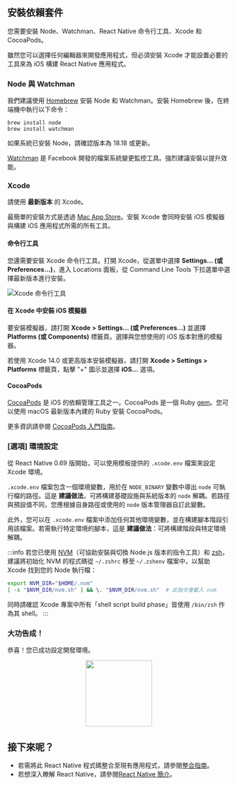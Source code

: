 ## 安裝依賴套件

您需要安裝 Node、Watchman、React Native 命令行工具、Xcode 和 CocoaPods。

雖然您可以選擇任何編輯器來開發應用程式，但必須安裝 Xcode 才能設置必要的工具來為 iOS 構建 React Native 應用程式。

### Node 與 Watchman

我們建議使用 [Homebrew](https://brew.sh/) 安裝 Node 和 Watchman。安裝 Homebrew 後，在終端機中執行以下命令：

```shell
brew install node
brew install watchman
```

如果系統已安裝 Node，請確認版本為 18.18 或更新。

[Watchman](https://facebook.github.io/watchman) 是 Facebook 開發的檔案系統變更監控工具。強烈建議安裝以提升效能。

### Xcode

請使用 **最新版本** 的 Xcode。

最簡單的安裝方式是透過 [Mac App Store](https://itunes.apple.com/us/app/xcode/id497799835?mt=12)。安裝 Xcode 會同時安裝 iOS 模擬器與構建 iOS 應用程式所需的所有工具。

#### 命令行工具

您還需要安裝 Xcode 命令行工具。打開 Xcode，從選單中選擇 **Settings... (或 Preferences...)**，進入 Locations 面板，從 Command Line Tools 下拉選單中選擇最新版本進行安裝。

![Xcode 命令行工具](/docs/assets/GettingStartedXcodeCommandLineTools.png)

#### 在 Xcode 中安裝 iOS 模擬器

要安裝模擬器，請打開 **Xcode > Settings... (或 Preferences...)** 並選擇 **Platforms (或 Components)** 標籤頁。選擇與您想使用的 iOS 版本對應的模擬器。

若使用 Xcode 14.0 或更高版本安裝模擬器，請打開 **Xcode > Settings > Platforms** 標籤頁，點擊 "+" 圖示並選擇 **iOS…** 選項。

#### CocoaPods

[CocoaPods](https://cocoapods.org/) 是 iOS 的依賴管理工具之一。CocoaPods 是一個 Ruby [gem](https://en.wikipedia.org/wiki/RubyGems)。您可以使用 macOS 最新版本內建的 Ruby 安裝 CocoaPods。

更多資訊請參閱 [CocoaPods 入門指南](https://guides.cocoapods.org/using/getting-started.html)。

### [選項] 環境設定

從 React Native 0.69 版開始，可以使用模板提供的 `.xcode.env` 檔案來設定 Xcode 環境。

`.xcode.env` 檔案包含一個環境變數，用於在 `NODE_BINARY` 變數中導出 `node` 可執行檔的路徑。這是 **建議做法**，可將構建基礎設施與系統版本的 `node` 解耦。若路徑與預設值不同，您應根據自身路徑或使用的 `node` 版本管理器自訂此變數。

此外，您可以在 `.xcode.env` 檔案中添加任何其他環境變數，並在構建腳本階段引用該檔案。若需執行特定環境的腳本，這是 **建議做法**：可將構建階段與特定環境解耦。

:::info
若您已使用 [NVM](https://nvm.sh/)（可協助安裝與切換 Node.js 版本的指令工具）和 [zsh](https://ohmyz.sh/)，建議將初始化 NVM 的程式碼從 `~/.zshrc` 移至 `~/.zshenv` 檔案中，以幫助 Xcode 找到您的 Node 執行檔：

```zsh
export NVM_DIR="$HOME/.nvm"
[ -s "$NVM_DIR/nvm.sh" ] && \. "$NVM_DIR/nvm.sh"  # 此指令會載入 nvm
```

同時請確認 Xcode 專案中所有「shell script build phase」皆使用 `/bin/zsh` 作為其 shell。
:::

<h3>大功告成！</h3>

恭喜！您已成功設定開發環境。

<center><img src="/docs/assets/GettingStartedCongratulations.png" width="150"></img></center>

<h2>接下來呢？</h2>

- 若需將此 React Native 程式碼整合至現有應用程式，請參閱[整合指南](integration-with-existing-apps.md)。
- 若想深入瞭解 React Native，請參閱[React Native 簡介](getting-started)。